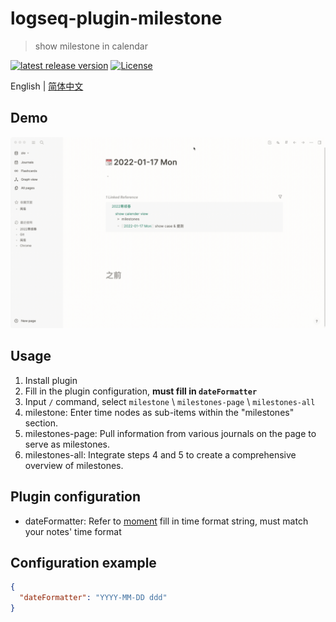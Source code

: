 # logseq-plugin-milestone
> show milestone in calendar

[![latest release version](https://img.shields.io/github/v/release/haydenull/logseq-plugin-milestone)](https://github.com/haydenull/logseq-plugin-milestone/releases)
[![License](https://img.shields.io/github/license/haydenull/logseq-plugin-milestone?color=blue)](https://github.com/haydenull/logseq-plugin-markdown-table/blob/main/LICENSE)

English | [简体中文](./README-zh_CN.md)

## Demo
![demo](./demo.gif)

## Usage
1. Install plugin
2. Fill in the plugin configuration, **must fill in `dateFormatter`**
3. Input `/` command, select `milestone` \ `milestones-page` \ `milestones-all`
4. milestone: Enter time nodes as sub-items within the "milestones" section.
5. milestones-page: Pull information from various journals on the page to serve as milestones.
6. milestones-all: Integrate steps 4 and 5 to create a comprehensive overview of milestones.


## Plugin configuration
- dateFormatter: Refer to [moment](https://momentjs.com/docs/#/displaying/) fill in time format string, must match your notes' time format

## Configuration example
```json
{
  "dateFormatter": "YYYY-MM-DD ddd"
}